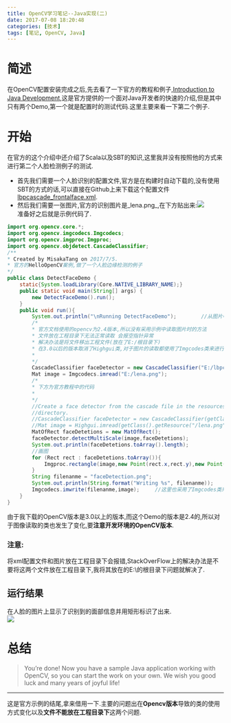 ```yaml
---
title: OpenCV学习笔记--Java实现(二)
date: 2017-07-08 18:20:48
categories: [技术]
tags: [笔记, OpenCV, Java]
---
```

[](#简述 "简述")简述
==============

在OpenCV配置安装完成之后,先去看了一下官方的教程和例子,[Introduction to Java Development](http://docs.opencv.org/2.4/doc/tutorials/introduction/desktop_java/java_dev_intro.html),这是官方提供的一个面对Java开发者的快速的介绍,但是其中只有两个Demo,第一个就是配置时的测试代码.这里主要来看一下第二个例子.

[](#开始 "开始")开始
==============
<!-- more -->
在官方的这个介绍中还介绍了Scala以及SBT的知识,这里我并没有按照他的方式来进行第二个人脸检测例子的测试.

*   首先我们需要一个人脸识别的配置文件,官方是在构建时自动下载的,没有使用SBT的方式的话,可以直接在Github上来下载这个配置文件[lbpcascade_frontalface.xml](https://github.com/opencv/opencv/blob/master/data/lbpcascades/lbpcascade_frontalface.xml).
*   然后我们需要一张图片,官方的识别图片是_lena.png_,在下方贴出来:[![](http://docs.opencv.org/2.4/_images/lena1.png)](http://docs.opencv.org/2.4/_images/lena1.png)  
    准备好之后就是示例代码了.

```java
import org.opencv.core.*;
import org.opencv.imgcodecs.Imgcodecs;
import org.opencv.imgproc.Imgproc;
import org.opencv.objdetect.CascadeClassifier;
/** 
* Created by MisakaTang on 2017/7/5. 
* 官方的HelloOpenCV案例,做了一个人脸边缘检测的例子 
*/
public class DetectFaceDemo {    
    static{System.loadLibrary(Core.NATIVE_LIBRARY_NAME);}    
    public static void main(String[] args) {        
        new DetectFaceDemo().run();    
    }    
    public void run(){        
        System.out.println("\nRunning DetectFaceDemo");        //从图片中创建一个面部检测        
        /*        
        * 官方文档使用的opencv为2.4版本,所以没有采用示例中读取图片时的方法        
        * 文件放在工程目录下无法正常读取 会报空指针异常        
        * 解决办法是将文件移出工程文件(放在了E:/根目录下)        
        * 在3.0以后的版本取消了Highgui类,对于图片的读取都使用了Imgcodes类来进行处理        
        * 
        */        
        CascadeClassifier faceDetector = new CascadeClassifier("E:/lbpcascade_frontalface.xml");        
        Mat image = Imgcodecs.imread("E:/lena.png");        
        /*        
        * 下方为官方教程中的代码        
        * 
        */
        //Create a face detector from the cascade file in the resources
        //directory.
        //CascadeClassifier faceDetector = new CascadeClassifier(getClass().getResource("/lbpcascade_frontalface.xml").getPath());
        //Mat image = Highgui.imread(getClass().getResource("/lena.png").getPath());        
        MatOfRect faceDetetions = new MatOfRect();        
        faceDetector.detectMultiScale(image,faceDetetions);        
        System.out.println(faceDetetions.toArray().length);        
        //画图        
        for (Rect rect : faceDetetions.toArray()){            
            Imgproc.rectangle(image,new Point(rect.x,rect.y),new Point(rect.x+rect.width,rect.y+rect.height),new Scalar(0,255,0));        
        }        
        String filenanme = "faceDetection.png";        
        System.out.println(String.format("Writing %s", filenanme));        
        Imgcodecs.imwrite(filenanme,image);     //这里也采用了Imgcodes类来处理    
    }
}
```    

由于我下载的OpenCV版本是3.0以上的版本,而这个Demo的版本是2.4的,所以对于图像读取的类也发生了变化,要**注意开发环境的OpenCV版本**.

### [](#注意 "注意:")注意:

将xml配置文件和图片放在工程目录下会报错,StackOverFlow上的解决办法是不要将这两个文件放在工程目录下,我将其放在的E:\\的根目录下问题就解决了.

[](#运行结果 "运行结果")运行结果
--------------------

在人脸的图片上显示了识别到的面部信息并用矩形标识了出来.  
[![](http://docs.opencv.org/2.4/_images/faceDetection.png)](http://docs.opencv.org/2.4/_images/faceDetection.png)

[](#总结 "总结")总结
==============

> You’re done! Now you have a sample Java application working with OpenCV, so you can start the work on your own. We wish you good luck and many years of joyful life!

* * *

这是官方示例的结尾,拿来借用一下.主要的问题出在**Opencv版本**导致的类的使用方式变化以及**文件不能放在工程目录下**这两个问题.